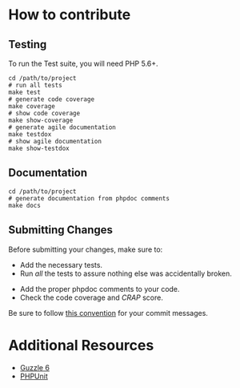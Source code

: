 # How to contribute

## Testing

To run the Test suite, you will need PHP 5.6+.

    cd /path/to/project
    # run all tests
    make test
    # generate code coverage
    make coverage
    # show code coverage
    make show-coverage
    # generate agile documentation
    make testdox
    # show agile documentation
    make show-testdox


## Documentation

    cd /path/to/project
    # generate documentation from phpdoc comments
    make docs


## Submitting Changes

Before submitting your changes, make sure to:

* Add the necessary tests.
* Run _all_ the tests to assure nothing else was accidentally broken.
- Add the proper phpdoc comments to your code.
- Check the code coverage and _CRAP_ score.

Be sure to follow [this
convention](https://github.com/erlang/otp/wiki/Writing-good-commit-messages)
for your commit messages.


# Additional Resources

* [Guzzle 6](http://docs.guzzlephp.org/en/latest/quickstart.html)
* [PHPUnit](https://phpunit.de/)
